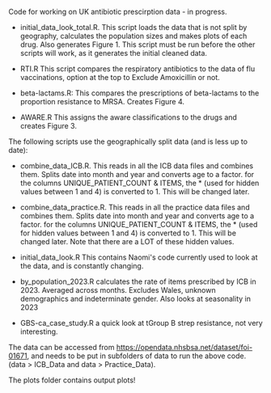 Code for working on UK antibiotic prescirption data - in progress. 

- initial_data_look_total.R. This script loads the data that is not split by geography, calculates the population sizes and makes plots of each drug. Also generates Figure 1. This script must be run before the other scripts will work, as it generates the initial cleaned data. 

- RTI.R This script compares the respiratory antibiotics to the data of flu vaccinations, option at the top to Exclude Amoxicillin or not. 

- beta-lactams.R: This compares the prescriptions of beta-lactams to the proportion resistance to MRSA. Creates Figure 4. 

- AWARE.R This assigns the aware classifications to the drugs and creates Figure 3. 



The following scripts use the geographically split data (and is less up to date): 


- combine_data_ICB.R. This reads in all the ICB data files and combines them. Splits date into month and year and converts age to a factor. for the columns UNIQUE_PATIENT_COUNT & ITEMS, the * (used for hidden values between 1 and 4) is converted to 1. This will be changed later.

- combine_data_practice.R. This reads in all the practice data files and combines them. Splits date into month and year and converts age to a factor. for the columns UNIQUE_PATIENT_COUNT & ITEMS, the * (used for hidden values between 1 and 4) is converted to 1. This will be changed later. Note that there are a LOT of these hidden values.

- initial_data_look.R This contains Naomi's code currently used to look at the data, and is constantly changing.

- by_population_2023.R calculates the rate of items prescribed by ICB in 2023. Averaged across months. Excludes Wales, unknown demographics and indeterminate gender.
Also looks at seasonality in 2023

- GBS-ca_case_study.R a quick look at tGroup B strep resistance, not very interesting.

  




The data can be accessed from https://opendata.nhsbsa.net/dataset/foi-01671, and needs to be put in subfolders of data to run the above code. (data > ICB_Data and data > Practice_Data).

The plots folder contains output plots! 
